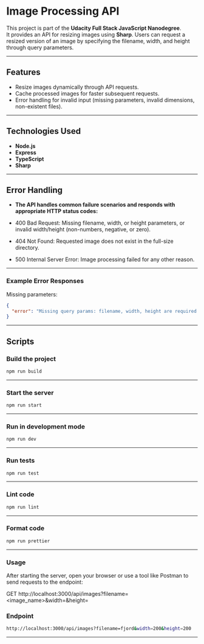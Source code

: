 # Image Processing API

This project is part of the **Udacity Full Stack JavaScript Nanodegree**.  
It provides an API for resizing images using **Sharp**. Users can request a resized version of an image by specifying the filename, width, and height through query parameters.  

---

## Features
- Resize images dynamically through API requests.
- Cache processed images for faster subsequent requests.
- Error handling for invalid input (missing parameters, invalid dimensions, non-existent files).

---

## Technologies Used
- **Node.js**
- **Express**
- **TypeScript**
- **Sharp**

---
## Error Handling
- **The API handles common failure scenarios and responds with appropriate HTTP status codes:**

- 400 Bad Request: Missing filename, width, or height parameters, or invalid width/height (non-numbers, negative, or zero).

- 404 Not Found: Requested image does not exist in the full-size directory.

- 500 Internal Server Error: Image processing failed for any other reason.

---
### Example Error Responses

Missing parameters:
```json
{
  "error": "Missing query params: filename, width, height are required."
}
```
---

## Scripts

### Build the project
```bash
npm run build
```
---
### Start the server
```bash
npm run start
```
---
### Run in development mode
```bash
npm run dev
```
---
### Run tests
```bash
npm run test
```
---
### Lint code
```bash
npm run lint
```
---
### Format code
```bash
npm run prettier
```
---

### Usage

After starting the server, open your browser or use a tool like Postman to send requests to the endpoint:

GET http://localhost:3000/api/images?filename=<image_name>&width=<width>&height=<height>

### Endpoint
```bash
http://localhost:3000/api/images?filename=fjord&width=200&height=200
```
---
